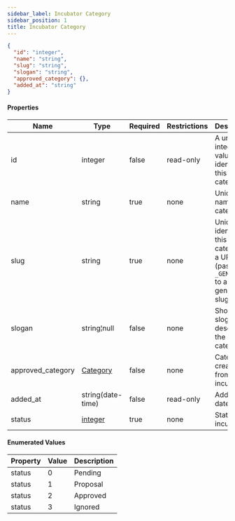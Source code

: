 ```yaml
---
sidebar_label: Incubator Category
sidebar_position: 1
title: Incubator Category
---
```


```json
{
  "id": "integer",
  "name": "string",
  "slug": "string",
  "slogan": "string",
  "approved_category": {},
  "added_at": "string"
}

```

#### Properties

| Name              | Type                                                                          | Required | Restrictions | Description                                                                              |
|-------------------|-------------------------------------------------------------------------------|----------|--------------|------------------------------------------------------------------------------------------|
| id                | integer                                                                       | false    | read-only    | A unique integer value identifying this category                                         |
| name              | string                                                                        | true     | none         | Unique name of the category                                                              |
| slug              | string                                                                        | true     | none         | Unique slug identifying this category in a URL (pass `_GENERATE_` to auto generate slug) |
| slogan            | string¦null                                                                   | false    | none         | Short slogan to describe the category                                                    |
| approved_category | [Category](/docs/apireference/v2/schemas/category)                            | false    | none         | Category created from incubator                                                          |
| added_at          | string(date-time)                                                             | false    | read-only    | Added at date time                                                                       |
| status            | [integer](/docs/apireference/v2/schemas/incubator_category#enumerated-values) | true     | none         | Status incubator                                                                         |

#### Enumerated Values

| Property | Value | Description |
|----------|-------|-------------|
| status   | 0     | Pending     |
| status   | 1     | Proposal    |
| status   | 2     | Approved    |
| status   | 3     | Ignored     |
